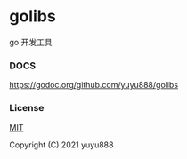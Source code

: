 # golibs
go 开发工具

### DOCS
https://godoc.org/github.com/yuyu888/golibs

### License

[MIT](https://opensource.org/licenses/MIT)

Copyright (C) 2021 yuyu888
